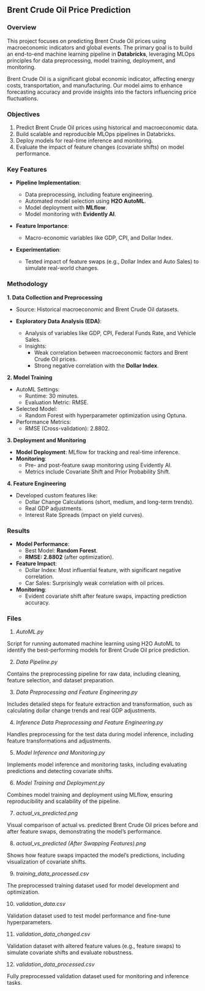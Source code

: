 ## Brent Crude Oil Price Prediction

### Overview

This project focuses on predicting Brent Crude Oil prices using macroeconomic indicators and global events. The primary goal is to build an end-to-end machine learning pipeline in **Databricks**, leveraging MLOps principles for data preprocessing, model training, deployment, and monitoring.

Brent Crude Oil is a significant global economic indicator, affecting energy costs, transportation, and manufacturing. Our model aims to enhance forecasting accuracy and provide insights into the factors influencing price fluctuations.


### Objectives
1. Predict Brent Crude Oil prices using historical and macroeconomic data.
2. Build scalable and reproducible MLOps pipelines in Databricks.
3. Deploy models for real-time inference and monitoring.
4. Evaluate the impact of feature changes (covariate shifts) on model performance.


### Key Features

+ **Pipeline Implementation**:
  + Data preprocessing, including feature engineering.
  + Automated model selection using **H2O AutoML**.
  + Model deployment with **MLflow**.
  + Model monitoring with **Evidently AI**.

+ **Feature Importance**:
  + Macro-economic variables like GDP, CPI, and Dollar Index.
 
+ **Experimentation**:
  + Tested impact of feature swaps (e.g., Dollar Index and Auto Sales) to simulate real-world changes.


### Methodology

**1. Data Collection and Preprocessing**

  + Source: Historical macroeconomic and Brent Crude Oil datasets.
  
  + **Exploratory Data Analysis (EDA)**:
    + Analysis of variables like GDP, CPI, Federal Funds Rate, and Vehicle Sales.
    + Insights:
      + Weak correlation between macroeconomic factors and Brent Crude Oil prices.
      + Strong negative correlation with the **Dollar Index**.

**2. Model Training**
  + AutoML Settings:
    + Runtime: 30 minutes.
    + Evaluation Metric: RMSE.
  + Selected Model:
    + Random Forest with hyperparameter optimization using Optuna.
  + Performance Metrics:
    + RMSE (Cross-validation): 2.8802.

**3. Deployment and Monitoring**
+ **Model Deployment**: MLflow for tracking and real-time inference.
+ **Monitoring**:
  + Pre- and post-feature swap monitoring using Evidently AI.
  + Metrics include Covariate Shift and Prior Probability Shift.

**4. Feature Engineering**
+ Developed custom features like:
  + Dollar Change Calculations (short, medium, and long-term trends).
  + Real GDP adjustments.
  + Interest Rate Spreads (impact on yield curves).


### Results
+ **Model Performance**:
  + Best Model: **Random Forest**.
  + **RMSE: 2.8802** (after optimization).
+ **Feature Impact**:
  + Dollar Index: Most influential feature, with significant negative correlation.
  + Car Sales: Surprisingly weak correlation with oil prices.
+ **Monitoring**:
  + Evident covariate shift after feature swaps, impacting prediction accuracy.

 
### Files

1.	_AutoML.py_

Script for running automated machine learning using H2O AutoML to identify the best-performing models for Brent Crude Oil price prediction.

2.	_Data Pipeline.py_

Contains the preprocessing pipeline for raw data, including cleaning, feature selection, and dataset preparation.

3.	_Data Preprocessing and Feature Engineering.py_

Includes detailed steps for feature extraction and transformation, such as calculating dollar change trends and real GDP adjustments.

4.	_Inference Data Preprocessing and Feature Engineering.py_

Handles preprocessing for the test data during model inference, including feature transformations and adjustments.

5.	_Model Inference and Monitoring.py_

Implements model inference and monitoring tasks, including evaluating predictions and detecting covariate shifts.

6.	_Model Training and Deployment.py_

Combines model training and deployment using MLflow, ensuring reproducibility and scalability of the pipeline.

7. _actual_vs_predicted.png_

Visual comparison of actual vs. predicted Brent Crude Oil prices before and after feature swaps, demonstrating the model’s performance.

8. _actual_vs_predicted (After Swapping Features).png_

Shows how feature swaps impacted the model’s predictions, including visualization of covariate shifts.

9. _training_data_processed.csv_

The preprocessed training dataset used for model development and optimization.

10.	_validation_data.csv_

Validation dataset used to test model performance and fine-tune hyperparameters.

11.	_validation_data_changed.csv_

Validation dataset with altered feature values (e.g., feature swaps) to simulate covariate shifts and evaluate robustness.

12.	_validation_data_processed.csv_

Fully preprocessed validation dataset used for monitoring and inference tasks.
